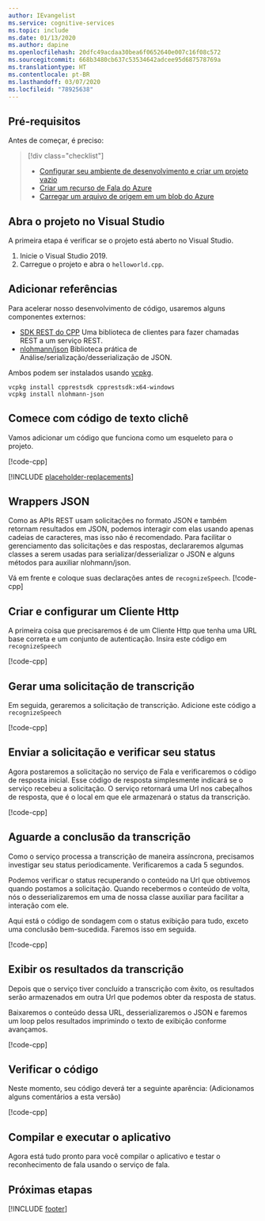 ```yaml
---
author: IEvangelist
ms.service: cognitive-services
ms.topic: include
ms.date: 01/13/2020
ms.author: dapine
ms.openlocfilehash: 20dfc49acdaa30bea6f0652640e007c16f08c572
ms.sourcegitcommit: 668b3480cb637c53534642adcee95d687578769a
ms.translationtype: HT
ms.contentlocale: pt-BR
ms.lasthandoff: 03/07/2020
ms.locfileid: "78925638"
---
```

## <a name="prerequisites"></a>Pré-requisitos

Antes de começar, é preciso:

> [!div class="checklist"]
> * [Configurar seu ambiente de desenvolvimento e criar um projeto vazio](../../../../quickstarts/setup-platform.md?tabs=linux&pivots=programmming-language-cpp)
> * [Criar um recurso de Fala do Azure](../../../../get-started.md)
> * [Carregar um arquivo de origem em um blob do Azure](https://docs.microsoft.com/azure/storage/blobs/storage-quickstart-blobs-portal)

## <a name="open-your-project-in-visual-studio"></a>Abra o projeto no Visual Studio

A primeira etapa é verificar se o projeto está aberto no Visual Studio.

1. Inicie o Visual Studio 2019.
2. Carregue o projeto e abra o `helloworld.cpp`.

## <a name="add-a-references"></a>Adicionar referências

Para acelerar nosso desenvolvimento de código, usaremos alguns componentes externos:
* [SDK REST do CPP](https://github.com/microsoft/cpprestsdk) Uma biblioteca de clientes para fazer chamadas REST a um serviço REST.
* [nlohmann/json](https://github.com/nlohmann/json) Biblioteca prática de Análise/serialização/desserialização de JSON.

Ambos podem ser instalados usando [vcpkg](https://github.com/Microsoft/vcpkg/).

```
vcpkg install cpprestsdk cpprestsdk:x64-windows
vcpkg install nlohmann-json
```

## <a name="start-with-some-boilerplate-code"></a>Comece com código de texto clichê

Vamos adicionar um código que funciona como um esqueleto para o projeto.

[!code-cpp[](~/samples-cognitive-services-speech-sdk/quickstart/cpp/windows/from-blob/helloworld.cpp?range=7-32,187-190,300-309)]

[!INCLUDE [placeholder-replacements](../placeholder-replacement.md)]

## <a name="json-wrappers"></a>Wrappers JSON

Como as APIs REST usam solicitações no formato JSON e também retornam resultados em JSON, podemos interagir com elas usando apenas cadeias de caracteres, mas isso não é recomendado.
Para facilitar o gerenciamento das solicitações e das respostas, declararemos algumas classes a serem usadas para serializar/desserializar o JSON e alguns métodos para auxiliar nlohmann/json.

Vá em frente e coloque suas declarações antes de `recognizeSpeech`.
[!code-cpp[](~/samples-cognitive-services-speech-sdk/quickstart/cpp/windows/from-blob/helloworld.cpp?range=33-185)]

## <a name="create-and-configure-an-http-client"></a>Criar e configurar um Cliente Http
A primeira coisa que precisaremos é de um Cliente Http que tenha uma URL base correta e um conjunto de autenticação.
Insira este código em `recognizeSpeech`

[!code-cpp[](~/samples-cognitive-services-speech-sdk/quickstart/cpp/windows/from-blob/helloworld.cpp?range=191-197)]

## <a name="generate-a-transcription-request"></a>Gerar uma solicitação de transcrição
Em seguida, geraremos a solicitação de transcrição. Adicione este código a `recognizeSpeech`

[!code-cpp[](~/samples-cognitive-services-speech-sdk/quickstart/cpp/windows/from-blob/helloworld.cpp?range=199-203)]

## <a name="send-the-request-and-check-its-status"></a>Enviar a solicitação e verificar seu status
Agora postaremos a solicitação no serviço de Fala e verificaremos o código de resposta inicial. Esse código de resposta simplesmente indicará se o serviço recebeu a solicitação. O serviço retornará uma Url nos cabeçalhos de resposta, que é o local em que ele armazenará o status da transcrição.

[!code-cpp[](~/samples-cognitive-services-speech-sdk/quickstart/cpp/windows/from-blob/helloworld.cpp?range=204-216)]

## <a name="wait-for-the-transcription-to-complete"></a>Aguarde a conclusão da transcrição
Como o serviço processa a transcrição de maneira assíncrona, precisamos investigar seu status periodicamente. Verificaremos a cada 5 segundos.

Podemos verificar o status recuperando o conteúdo na Url que obtivemos quando postamos a solicitação. Quando recebermos o conteúdo de volta, nós o desserializaremos em uma de nossa classe auxiliar para facilitar a interação com ele.

Aqui está o código de sondagem com o status exibição para tudo, exceto uma conclusão bem-sucedida. Faremos isso em seguida.

[!code-cpp[](~/samples-cognitive-services-speech-sdk/quickstart/cpp/windows/from-blob/helloworld.cpp?range=222-245,285-299)]

## <a name="display-the-transcription-results"></a>Exibir os resultados da transcrição
Depois que o serviço tiver concluído a transcrição com êxito, os resultados serão armazenados em outra Url que podemos obter da resposta de status.

Baixaremos o conteúdo dessa URL, desserializaremos o JSON e faremos um loop pelos resultados imprimindo o texto de exibição conforme avançamos.

[!code-cpp[](~/samples-cognitive-services-speech-sdk/quickstart/cpp/windows/from-blob/helloworld.cpp?range=246-284)]

## <a name="check-your-code"></a>Verificar o código
Neste momento, seu código deverá ter a seguinte aparência: (Adicionamos alguns comentários a esta versão)

[!code-cpp[](~/samples-cognitive-services-speech-sdk/quickstart/cpp/windows/from-blob/helloworld.cpp?range=7-308)]

## <a name="build-and-run-your-app"></a>Compilar e executar o aplicativo

Agora está tudo pronto para você compilar o aplicativo e testar o reconhecimento de fala usando o serviço de fala.

## <a name="next-steps"></a>Próximas etapas

[!INCLUDE [footer](./footer.md)]
